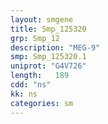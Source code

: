 ```yaml
---
layout: smgene
title: Smp_125320
grp: Smp_12
description: "MEG-9"
smp: Smp_125320.1
uniprot: "G4V726"
length:   189
cdd: "ns"
kk: ns
categories: sm
---
```

